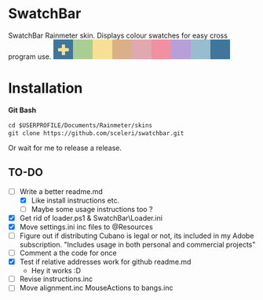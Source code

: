 # SwatchBar
SwatchBar Rainmeter skin. Displays colour swatches for easy cross program use.
![SwatchBar Screenshot](./@Resources/Images/swatchbar.png)

# Installation

<b>Git Bash</b>

	cd $USERPROFILE/Documents/Rainmeter/skins
	git clone https://github.com/sceleri/swatchbar.git

Or wait for me to release a release.

## TO-DO
 * [ ] Write a better readme.md
	* [x] Like install instructions etc.
	* [ ] Maybe some usage instructions too ?
 * [x] Get rid of loader.ps1 & SwatchBar\Loader.ini
 * [x] Move settings.ini inc files to @Resources
 * [ ] Figure out if distributing Cubano is legal or not, its included in my Adobe subscription. "Includes usage in both personal and commercial projects"
 * [ ] Comment a the code for once
 * [x] Test if relative addresses work for github readme.md 
	* Hey it works :D
 * [ ] Revise instructions.inc
 * [ ] Move alignment.inc MouseActions to bangs.inc